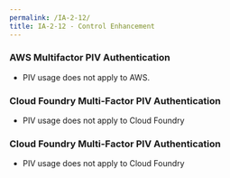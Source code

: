 ```yaml
---
permalink: /IA-2-12/
title: IA-2-12 - Control Enhancement
---
```

### AWS Multifactor PIV Authentication  
* PIV usage does not apply to AWS.  
  
### Cloud Foundry Multi-Factor PIV Authentication  
* PIV usage does not apply to Cloud Foundry  
  
### Cloud Foundry Multi-Factor PIV Authentication  
* PIV usage does not apply to Cloud Foundry  
  
